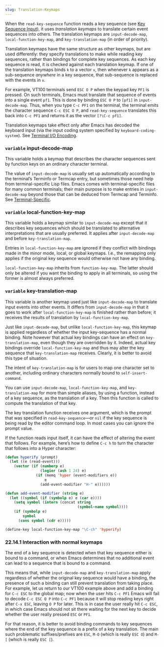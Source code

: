 ```yaml
---
slug: Translation-Keymaps
---
```


When the `read-key-sequence` function reads a key sequence (see [Key Sequence Input](/docs/elisp/Key-Sequence-Input)), it uses *translation keymaps* to translate certain event sequences into others. The translation keymaps are `input-decode-map`, `local-function-key-map`, and `key-translation-map` (in order of priority).

Translation keymaps have the same structure as other keymaps, but are used differently: they specify translations to make while reading key sequences, rather than bindings for complete key sequences. As each key sequence is read, it is checked against each translation keymap. If one of the translation keymaps binds `k` to a vector `v`, then whenever `k` appears as a sub-sequence *anywhere* in a key sequence, that sub-sequence is replaced with the events in `v`.

For example, VT100 terminals send `ESC O P` when the keypad key `PF1` is pressed. On such terminals, Emacs must translate that sequence of events into a single event `pf1`. This is done by binding `ESC O P` to `[pf1]` in `input-decode-map`. Thus, when you type `C-c PF1` on the terminal, the terminal emits the character sequence `C-c ESC O P`, and `read-key-sequence` translates this back into `C-c PF1` and returns it as the vector `[?\C-c pf1]`.

Translation keymaps take effect only after Emacs has decoded the keyboard input (via the input coding system specified by `keyboard-coding-system`). See [Terminal I/O Encoding](/docs/elisp/Terminal-I_002fO-Encoding).

### <span className="tag variable">`variable`</span> **input-decode-map**

This variable holds a keymap that describes the character sequences sent by function keys on an ordinary character terminal.

The value of `input-decode-map` is usually set up automatically according to the terminal’s Terminfo or Termcap entry, but sometimes those need help from terminal-specific Lisp files. Emacs comes with terminal-specific files for many common terminals; their main purpose is to make entries in `input-decode-map` beyond those that can be deduced from Termcap and Terminfo. See [Terminal-Specific](/docs/elisp/Terminal_002dSpecific).

### <span className="tag variable">`variable`</span> **local-function-key-map**

This variable holds a keymap similar to `input-decode-map` except that it describes key sequences which should be translated to alternative interpretations that are usually preferred. It applies after `input-decode-map` and before `key-translation-map`.

Entries in `local-function-key-map` are ignored if they conflict with bindings made in the minor mode, local, or global keymaps. I.e., the remapping only applies if the original key sequence would otherwise not have any binding.

`local-function-key-map` inherits from `function-key-map`. The latter should only be altered if you want the binding to apply in all terminals, so using the former is almost always preferred.

### <span className="tag variable">`variable`</span> **key-translation-map**

This variable is another keymap used just like `input-decode-map` to translate input events into other events. It differs from `input-decode-map` in that it goes to work after `local-function-key-map` is finished rather than before; it receives the results of translation by `local-function-key-map`.

Just like `input-decode-map`, but unlike `local-function-key-map`, this keymap is applied regardless of whether the input key-sequence has a normal binding. Note however that actual key bindings can have an effect on `key-translation-map`, even though they are overridden by it. Indeed, actual key bindings override `local-function-key-map` and thus may alter the key sequence that `key-translation-map` receives. Clearly, it is better to avoid this type of situation.

The intent of `key-translation-map` is for users to map one character set to another, including ordinary characters normally bound to `self-insert-command`.

You can use `input-decode-map`, `local-function-key-map`, and `key-translation-map` for more than simple aliases, by using a function, instead of a key sequence, as the translation of a key. Then this function is called to compute the translation of that key.

The key translation function receives one argument, which is the prompt that was specified in `read-key-sequence`—or `nil` if the key sequence is being read by the editor command loop. In most cases you can ignore the prompt value.

If the function reads input itself, it can have the effect of altering the event that follows. For example, here’s how to define `C-c h` to turn the character that follows into a Hyper character:

```lisp
(defun hyperify (prompt)
  (let ((e (read-event)))
    (vector (if (numberp e)
                (logior (ash 1 24) e)
              (if (memq 'hyper (event-modifiers e))
                  e
                (add-event-modifier "H-" e))))))

(defun add-event-modifier (string e)
  (let ((symbol (if (symbolp e) e (car e))))
    (setq symbol (intern (concat string
                                 (symbol-name symbol))))
    (if (symbolp e)
        symbol
      (cons symbol (cdr e)))))

(define-key local-function-key-map "\C-ch" 'hyperify)
```

### 22.14.1 Interaction with normal keymaps

The end of a key sequence is detected when that key sequence either is bound to a command, or when Emacs determines that no additional event can lead to a sequence that is bound to a command.

This means that, while `input-decode-map` and `key-translation-map` apply regardless of whether the original key sequence would have a binding, the presence of such a binding can still prevent translation from taking place. For example, let us return to our VT100 example above and add a binding for `C-c ESC` to the global map; now when the user hits `C-c PF1` Emacs will fail to decode `C-c ESC O P` into `C-c PF1` because it will stop reading keys right after `C-x ESC`, leaving `O P` for later. This is in case the user really hit `C-c ESC`, in which case Emacs should not sit there waiting for the next key to decide whether the user really pressed `ESC` or `PF1`.

For that reason, it is better to avoid binding commands to key sequences where the end of the key sequence is a prefix of a key translation. The main such problematic suffixes/prefixes are `ESC`, `M-O` (which is really `ESC O`) and `M-[` (which is really `ESC [`).
